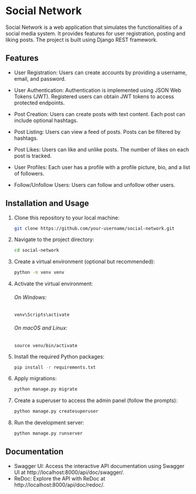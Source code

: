 # Social Network

Social Network is a web application that simulates the functionalities of a social media system. It provides features for user registration, posting and liking posts. The project is built using Django REST framework.

## Features

- User Registration: Users can create accounts by providing a username, email, and password.

- User Authentication: Authentication is implemented using JSON Web Tokens (JWT). Registered users can obtain JWT tokens to access protected endpoints.

- Post Creation: Users can create posts with text content. Each post can include optional hashtags.

- Post Listing: Users can view a feed of posts. Posts can be filtered by hashtags.

- Post Likes: Users can like and unlike posts. The number of likes on each post is tracked.

- User Profiles: Each user has a profile with a profile picture, bio, and a list of followers.

- Follow/Unfollow Users: Users can follow and unfollow other users.


## Installation and Usage

1. Clone this repository to your local machine:

   ```bash
   git clone https://github.com/your-username/social-network.git
2. Navigate to the project directory:

   ```bash
   cd social-network
3. Create a virtual environment (optional but recommended):

   ```bash
   python -m venv venv
4. Activate the virtual environment:

    ###### On Windows:
   ```
   venv\Scripts\activate
   ```
    ###### On macOS and Linux:
   ```
   source venv/bin/activate
   ```
5. Install the required Python packages:

   ```bash
   pip install -r requirements.txt
   
6. Apply migrations:

   ```bash
   python manage.py migrate

7. Create a superuser to access the admin panel (follow the prompts):

   ```bash
   python manage.py createsuperuser

8. Run the development server:

   ```bash
   python manage.py runserver

## Documentation
- Swagger UI: Access the interactive API documentation using Swagger UI at http://localhost:8000/api/doc/swagger/.
- ReDoc: Explore the API with ReDoc at http://localhost:8000/api/doc/redoc/.
